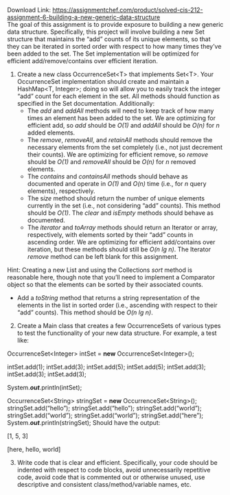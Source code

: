 Download Link: https://assignmentchef.com/product/solved-cis-212-assignment-6-building-a-new-generic-data-structure
<br>
The goal of this assignment is to provide exposure to building a new generic data structure.  Specifically, this project will involve building a new Set structure that maintains the “add” counts of its unique elements, so that they can be iterated in sorted order with respect to how many times they’ve been added to the set.  The Set implementation will be optimized for efficient add/remove/contains over efficient iteration.

<ol>

 <li>Create a new class OccurrenceSet&lt;T&gt; that implements Set&lt;T&gt;. Your OccurrenceSet implementation should create and maintain a HashMap&lt;T, Integer&gt;; doing so will allow you to easily track the integer “add” count for each element in the set.  All methods should function as specified in the Set documentation.  Additionally:

  <ul>

   <li> The <em>add</em> and <em>addAll</em> methods will need to keep track of how many times an element has been added to the set. We are optimizing for efficient add, so <em>add</em> should be <em>O(1)</em> and <em>addAll</em> should be <em>O(n) </em>for <em>n</em> added elements.</li>

   <li> The <em>remove</em>, <em>removeAll</em>, and <em>retainAll</em> methods should remove the necessary elements from the set completely (i.e., not just decrement their counts). We are optimizing for efficient remove, so <em>remove</em> should be <em>O(1)</em> and <em>removeAll</em> should be <em>O(n) </em>for <em>n</em> removed elements.</li>

   <li> The <em>contains</em> and <em>containsAll</em> methods should behave as documented and operate in <em>O(1)</em> and <em>O(n) </em>time (i.e., for <em>n</em> query elements), respectively.</li>

   <li>The s<em>ize</em> method should return the number of unique elements currently in the set (i.e., not considering “add” counts). This method should be <em>O(1)</em>.  The <em>clear </em>and <em>isEmpty</em> methods should behave as documented.</li>

   <li>The <em>iterator</em> and <em>toArray</em> methods should return an Iterator or array, respectively, with elements sorted by their “add” counts in ascending order. We are optimizing for efficient add/contains over iteration, but these methods should still be <em>O(n lg n)</em>.  The Iterator <em>remove </em>method can be left blank for this assignment.</li>

  </ul></li>

</ol>

Hint: Creating a new List and using the Collections <em>sort</em> method is reasonable here, though note that you’ll need to implement a Comparator object so that the elements can be sorted by their associated counts.

<ul>

 <li>Add a <em>toString</em> method that returns a string representation of the elements in the list in sorted order (i.e., ascending with respect to their “add” counts). This method should be <em>O(n lg n)</em>.</li>

</ul>

<ol start="2">

 <li>Create a Main class that creates a few OccurrenceSets of various types to test the functionality of your new data structure. For example, a test like:</li>

</ol>

OccurrenceSet&lt;Integer&gt; intSet = <strong>new</strong> OccurrenceSet&lt;Integer&gt;();

intSet.add(1); intSet.add(3); intSet.add(5); intSet.add(5); intSet.add(3); intSet.add(3); intSet.add(3);

System.<strong><em>out</em></strong>.println(intSet);

OccurrenceSet&lt;String&gt; stringSet = <strong>new</strong> OccurrenceSet&lt;String&gt;(); stringSet.add(“hello”); stringSet.add(“hello”); stringSet.add(“world”); stringSet.add(“world”); stringSet.add(“world”); stringSet.add(“here”); System.<strong><em>out</em></strong>.println(stringSet); Should have the output:

[1, 5, 3]

[here, hello, world]

<ol start="3">

 <li>Write code that is clear and efficient. Specifically, your code should be indented with respect to code blocks, avoid unnecessarily repetitive code, avoid code that is commented out or otherwise unused, use descriptive and consistent class/method/variable names, etc.</li>

</ol>